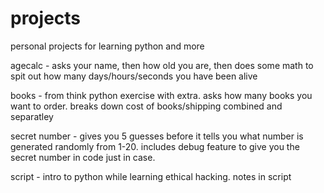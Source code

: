 # projects
personal projects for learning python and more

agecalc - asks your name, then how old you are, then does some math to spit out how many days/hours/seconds you have been alive

books - from think python exercise with extra. asks how many books you want to order. breaks down cost of books/shipping combined and separatley

secret number - gives you 5 guesses before it tells you what number is generated randomly from 1-20. includes debug feature to give you the secret number in code just in case.

script - intro to python while learning ethical hacking. notes in script
